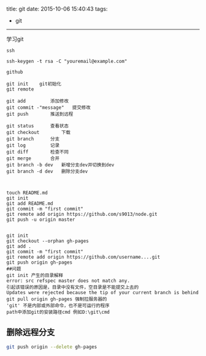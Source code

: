 title: git
date: 2015-10-06 15:40:43
tags:
- git
---

学习git
<!--more-->
	ssh
	
	ssh-keygen -t rsa -C "youremail@example.com"

	github
	
	git init 	git初始化
	git remote	
	
	git add			添加修改
	git commit -"message"	提交修改
	git push		推送到远程
	
	git status		查看状态
	git checkout		下载
	git branch		分支
	git log			记录
	git diff		检查不同
	git merge		合并
	git branch -b dev	新增分支dev并切换到dev
	git branch -d dev	删除分支dev
	
	
	
	touch README.md
	git init
	git add README.md
	git commit -m "first commit"
	git remote add origin https://github.com/s9013/node.git
	git push -u origin master
	
	
	git init
	git checkout --orphan gh-pages
	git add .
	git commit -m "first commit"
	git remote add origin https://github.com/username....git
	git push origin gh-pages
	##问题
	git init 产生的目录解释
	error: src refspec master does not match any.
	引起该错误的原因是，目录中没有文件，空目录是不能提交上去的
	Updates were rejected because the tip of your current branch is behind
	git pull origin gh-pages 强制拉服务器的
	'git' 不是内部或外部命令，也不是可运行的程序
	path中添加git的安装路径cmd 例如D:\git\cmd


## 删除远程分支 
~~~bash
git push origin --delete gh-pages
~~~